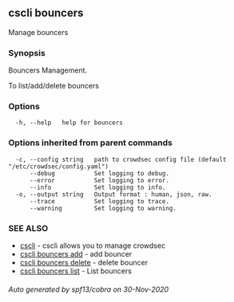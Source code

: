 ## cscli bouncers

Manage bouncers

### Synopsis


Bouncers Management.

To list/add/delete bouncers


### Options

```
  -h, --help   help for bouncers
```

### Options inherited from parent commands

```
  -c, --config string   path to crowdsec config file (default "/etc/crowdsec/config.yaml")
      --debug           Set logging to debug.
      --error           Set logging to error.
      --info            Set logging to info.
  -o, --output string   Output format : human, json, raw.
      --trace           Set logging to trace.
      --warning         Set logging to warning.
```

### SEE ALSO

* [cscli](cscli.md)	 - cscli allows you to manage crowdsec
* [cscli bouncers add](cscli_bouncers_add.md)	 - add bouncer
* [cscli bouncers delete](cscli_bouncers_delete.md)	 - delete bouncer
* [cscli bouncers list](cscli_bouncers_list.md)	 - List bouncers

###### Auto generated by spf13/cobra on 30-Nov-2020
